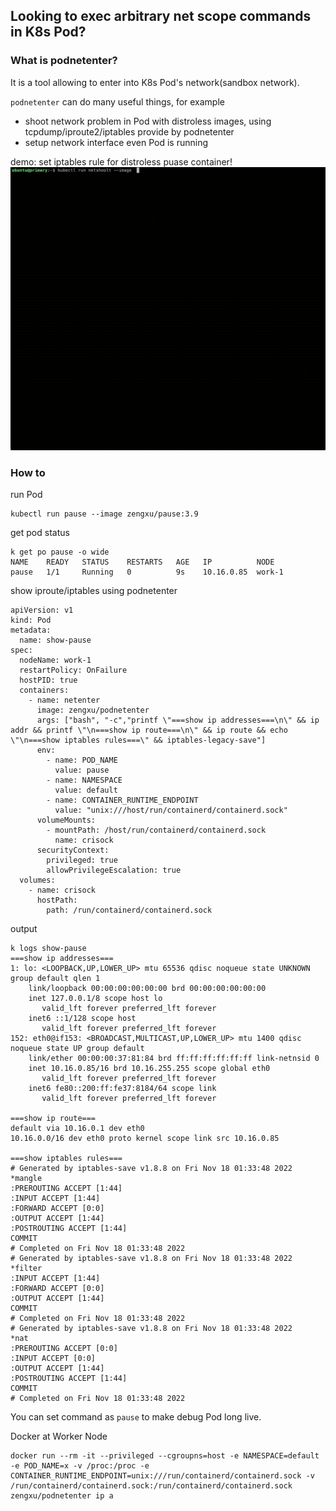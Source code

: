 ## Looking to exec arbitrary net scope commands in K8s Pod?

### What is podnetenter?
It is a tool allowing to enter into K8s Pod's network(sandbox network).

`podnetenter` can do many useful things, for example
- shoot network problem in Pod with distroless images, using tcpdump/iproute2/iptables provide by podnetenter
- setup network interface even Pod is running

demo: set iptables rule for distroless puase container!
![](./set-iptable-rule.gif)

### How to

run Pod
```
kubectl run pause --image zengxu/pause:3.9
```

get pod status
```
k get po pause -o wide
NAME    READY   STATUS    RESTARTS   AGE   IP          NODE 
pause   1/1     Running   0          9s    10.16.0.85  work-1
```
show iproute/iptables using podnetenter
```
apiVersion: v1
kind: Pod
metadata:
  name: show-pause
spec:
  nodeName: work-1
  restartPolicy: OnFailure
  hostPID: true
  containers:
    - name: netenter
      image: zengxu/podnetenter
      args: ["bash", "-c","printf \"===show ip addresses===\n\" && ip addr && printf \"\n===show ip route===\n\" && ip route && echo \"\n===show iptables rules===\" && iptables-legacy-save"]
      env:
        - name: POD_NAME
          value: pause
        - name: NAMESPACE
          value: default
        - name: CONTAINER_RUNTIME_ENDPOINT
          value: "unix:///host/run/containerd/containerd.sock"
      volumeMounts:
        - mountPath: /host/run/containerd/containerd.sock
          name: crisock
      securityContext:
        privileged: true
        allowPrivilegeEscalation: true
  volumes:
    - name: crisock
      hostPath:
        path: /run/containerd/containerd.sock
```
output
```
k logs show-pause
===show ip addresses===
1: lo: <LOOPBACK,UP,LOWER_UP> mtu 65536 qdisc noqueue state UNKNOWN group default qlen 1
    link/loopback 00:00:00:00:00:00 brd 00:00:00:00:00:00
    inet 127.0.0.1/8 scope host lo
       valid_lft forever preferred_lft forever
    inet6 ::1/128 scope host
       valid_lft forever preferred_lft forever
152: eth0@if153: <BROADCAST,MULTICAST,UP,LOWER_UP> mtu 1400 qdisc noqueue state UP group default
    link/ether 00:00:00:37:81:84 brd ff:ff:ff:ff:ff:ff link-netnsid 0
    inet 10.16.0.85/16 brd 10.16.255.255 scope global eth0
       valid_lft forever preferred_lft forever
    inet6 fe80::200:ff:fe37:8184/64 scope link
       valid_lft forever preferred_lft forever

===show ip route===
default via 10.16.0.1 dev eth0
10.16.0.0/16 dev eth0 proto kernel scope link src 10.16.0.85

===show iptables rules===
# Generated by iptables-save v1.8.8 on Fri Nov 18 01:33:48 2022
*mangle
:PREROUTING ACCEPT [1:44]
:INPUT ACCEPT [1:44]
:FORWARD ACCEPT [0:0]
:OUTPUT ACCEPT [1:44]
:POSTROUTING ACCEPT [1:44]
COMMIT
# Completed on Fri Nov 18 01:33:48 2022
# Generated by iptables-save v1.8.8 on Fri Nov 18 01:33:48 2022
*filter
:INPUT ACCEPT [1:44]
:FORWARD ACCEPT [0:0]
:OUTPUT ACCEPT [1:44]
COMMIT
# Completed on Fri Nov 18 01:33:48 2022
# Generated by iptables-save v1.8.8 on Fri Nov 18 01:33:48 2022
*nat
:PREROUTING ACCEPT [0:0]
:INPUT ACCEPT [0:0]
:OUTPUT ACCEPT [1:44]
:POSTROUTING ACCEPT [1:44]
COMMIT
# Completed on Fri Nov 18 01:33:48 2022
```

You can set command as `pause` to make debug Pod long live.

Docker at Worker Node
```
docker run --rm -it --privileged --cgroupns=host -e NAMESPACE=default -e POD_NAME=x -v /proc:/proc -e CONTAINER_RUNTIME_ENDPOINT=unix:///run/containerd/containerd.sock -v /run/containerd/containerd.sock:/run/containerd/containerd.sock zengxu/podnetenter ip a
```

